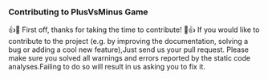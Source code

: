 ### Contributing to PlusVsMinus Game
👍🎉 First off, thanks for taking the time to contribute! 🎉👍
If you would like to contribute to the project (e.g. by improving the documentation, solving a bug or adding a cool new feature),Just send us your pull request. Please make sure you solved all warnings and errors reported by the static code analyses.Failing to do so will result in us asking you to fix it.

